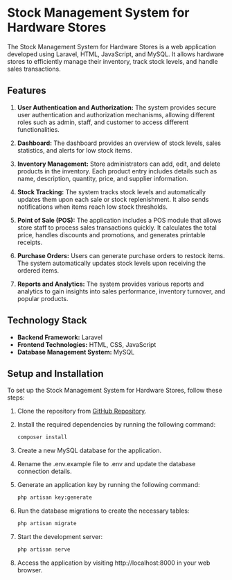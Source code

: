 # Stock Management System for Hardware Stores

The Stock Management System for Hardware Stores is a web application developed using Laravel, HTML, JavaScript, and MySQL. It allows hardware stores to efficiently manage their inventory, track stock levels, and handle sales transactions.

## Features

1. **User Authentication and Authorization:** The system provides secure user authentication and authorization mechanisms, allowing different roles such as admin, staff, and customer to access different functionalities.

2. **Dashboard:** The dashboard provides an overview of stock levels, sales statistics, and alerts for low stock items.

3. **Inventory Management:** Store administrators can add, edit, and delete products in the inventory. Each product entry includes details such as name, description, quantity, price, and supplier information.

4. **Stock Tracking:** The system tracks stock levels and automatically updates them upon each sale or stock replenishment. It also sends notifications when items reach low stock thresholds.

5. **Point of Sale (POS):** The application includes a POS module that allows store staff to process sales transactions quickly. It calculates the total price, handles discounts and promotions, and generates printable receipts.

6. **Purchase Orders:** Users can generate purchase orders to restock items. The system automatically updates stock levels upon receiving the ordered items.

7. **Reports and Analytics:** The system provides various reports and analytics to gain insights into sales performance, inventory turnover, and popular products.

## Technology Stack

- **Backend Framework:** Laravel
- **Frontend Technologies:** HTML, CSS, JavaScript
- **Database Management System:** MySQL

## Setup and Installation

To set up the Stock Management System for Hardware Stores, follow these steps:

1. Clone the repository from [GitHub Repository](https://github.com/your-repository-url).

2. Install the required dependencies by running the following command:

   ```bash
   composer install
   
3. Create a new MySQL database for the application.

4. Rename the .env.example file to .env and update the database connection details.

5. Generate an application key by running the following command:
   ```bash
   php artisan key:generate
6. Run the database migrations to create the necessary tables:
   ```bash
   php artisan migrate
7. Start the development server:   
   ```bash
   php artisan serve
8. Access the application by visiting http://localhost:8000 in your web browser.   

